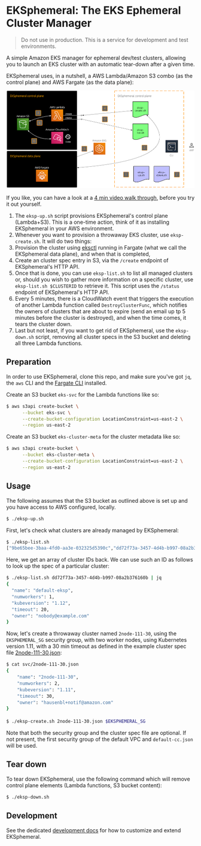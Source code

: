 # EKSphemeral: The EKS Ephemeral Cluster Manager

> Do not use in production. This is a service for development and test environments. 

A simple Amazon EKS manager for ephemeral dev/test clusters, allowing you to launch an EKS cluster with an automatic tear-down after a given time.

EKSphemeral uses, in a nutshell, a AWS Lambda/Amazon S3 combo (as the control plane) and AWS Fargate (as the data plane):

![EKSphemeral architecture](img/architecture.png)

If you like, you can have a look at a [4 min video walk through](https://www.youtube.com/watch?v=2A8olhYL9iI), before you try it out yourself.

1. The `eksp-up.sh` script provisions EKSphemeral's control plane (Lambda+S3). This is a one-time action, think of it as installing EKSphemeral in your AWS environment.
1. Whenever you want to provision a throwaway EKS cluster, use `eksp-create.sh`. It will do two things: 
1. Provision the cluster using [eksctl](https://eksctl.io) running in Fargate (what we call the EKSphemeral data plane), and when that is completed,
1. Create an cluster spec entry in S3, via the `/create` endpoint of EKSphemeral's HTTP API.
1. Once that is done, you can use `eksp-list.sh` to list all managed clusters or, should you wish to gather more information on a specific cluster, use `eksp-list.sh $CLUSTERID` to retrieve it. This script uses the `/status` endpoint of EKSphemeral's HTTP API.
1. Every 5 minutes, there is a CloudWatch event that triggers the execution of another Lambda function called `DestroyClusterFunc`, which notifies the owners of clusters that are about to expire (send an email up tp 5 minutes before the cluster is destroyed), and when the time comes, it tears the cluster down. 
1. Last but not least, if you want to get rid of EKSphemeral, use the `eksp-down.sh` script, removing all cluster specs in the S3 bucket and deleting all three Lambda functions.

## Preparation

In order to use EKSphemeral, clone this repo, and make sure you've got `jq`, the `aws` CLI and the [Fargate CLI](https://somanymachines.com/fargate/) installed.

Create an S3 bucket `eks-svc` for the Lambda functions like so:

```sh
$ aws s3api create-bucket \
      --bucket eks-svc \
      --create-bucket-configuration LocationConstraint=us-east-2 \
      --region us-east-2
```

Create an S3 bucket `eks-cluster-meta` for the cluster metadata like so:

```sh
$ aws s3api create-bucket \
      --bucket eks-cluster-meta \
      --create-bucket-configuration LocationConstraint=us-east-2 \
      --region us-east-2
```

## Usage

The following assumes that the S3 bucket as outlined above is set up and you have access to AWS configured, locally.

```sh
$ ./eksp-up.sh
```

First, let's check what clusters are already managed by EKSphemeral:

```sh
$ ./eksp-list.sh
["9be65bee-3baa-4fd0-aa3e-032325d5390c","dd72f73a-3457-4d4b-b997-08a2b376160b"]
```

Here, we get an array of cluster IDs back. We can use such an ID as follows to look up the spec of a particular cluster:

```sh
$ ./eksp-list.sh dd72f73a-3457-4d4b-b997-08a2b376160b | jq
{
  "name": "default-eksp",
  "numworkers": 1,
  "kubeversion": "1.12",
  "timeout": 20,
  "owner": "nobody@example.com"
}
```

Now, let's create a throwaway cluster named `2node-111-30`, using the `EKSPHEMERAL_SG` security group, with two worker nodes, using Kubernetes version 1.11, with a 30 min timeout as defined in the example cluster spec file [2node-111-30.json](svc/2node-111-30.json):

```sh
$ cat svc/2node-111-30.json
{
    "name": "2node-111-30",
    "numworkers": 2,
    "kubeversion": "1.11",
    "timeout": 30,
    "owner": "hausenbl+notif@amazon.com"
}

$ ./eksp-create.sh 2node-111-30.json $EKSPHEMERAL_SG
```

Note that both the security group and the cluster spec file are optional. If not present, the first security group of the default VPC and `default-cc.json` will be used.

## Tear down

To tear down EKSphemeral, use the following command which will remove control plane elements (Lambda functions, S3 bucket content):

```bash
$ ./eksp-down.sh
```

## Development

See the dedicated [development docs](dev.md) for how to customize and extend EKSphemeral.
